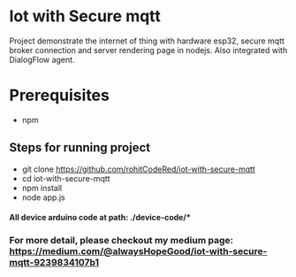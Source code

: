# Iot with Secure mqtt
Project demonstrate the internet of thing with hardware esp32, secure mqtt broker connection and server rendering page in nodejs. Also integrated with DialogFlow agent.

# Prerequisites
* npm

## Steps for running project
* git clone https://github.com/rohitCodeRed/iot-with-secure-mqtt
* cd iot-with-secure-mqtt
* npm install
* node app.js

#### All device arduino code at path: ./device-code/*


### For more detail, please checkout my medium page: https://medium.com/@alwaysHopeGood/iot-with-secure-mqtt-9239834107b1
